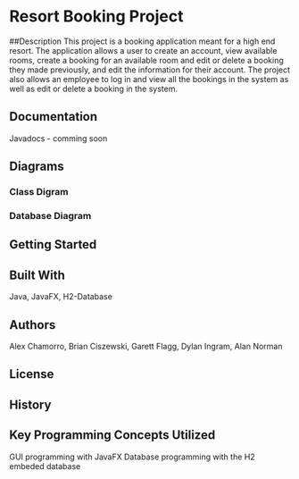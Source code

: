 # Resort Booking Project

##Description
This project is a booking application meant for a high end resort. The application allows a user to create an account, view available rooms, create a booking for an available room and
edit or delete a booking they made previously, and edit the information for their account. The project also allows an employee to log in and view all the bookings in the system as well as 
edit or delete a booking in the system.

## Documentation
Javadocs - comming soon
## Diagrams
### Class Digram

### Database Diagram

## Getting Started

## Built With
Java, JavaFX, H2-Database

## Authors
Alex Chamorro, Brian Ciszewski, Garett Flagg, Dylan Ingram, Alan Norman
## License

## History

## Key Programming Concepts Utilized
GUI programming with JavaFX
Database programming with the H2 embeded database
